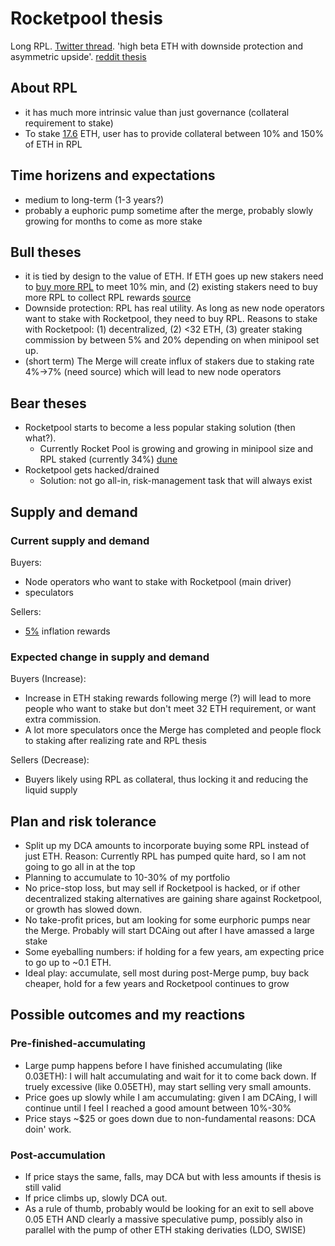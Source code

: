 # Rocketpool thesis

Long RPL. [Twitter thread](https://twitter.com/nmorlock42/status/1551236059580735489). 'high beta ETH with downside protection and asymmetric upside'. [reddit thesis](https://www.reddit.com/r/ethfinance/comments/m3pug8/the_rocket_pool_investment_thesis/)

## About RPL
- it has much more intrinsic value than just governance (collateral requirement to stake)
- To stake [17.6](https://rocketpool.net/node-operators) ETH, user has to provide collateral between 10% and 150% of ETH in RPL


## Time horizens and expectations
- medium to long-term (1-3 years?)
- probably a euphoric pump sometime after the merge, probably slowly growing for months to come as more stake

## Bull theses
- it is tied by design to the value of ETH. If ETH goes up new stakers need to [buy more RPL](https://docs.rocketpool.net/guides/node/create-validator.html#staking-rpl) to meet 10% min, and (2) existing stakers need to buy more RPL to collect RPL rewards [source](https://docs.rocketpool.net/guides/node/rewards.html#rewards-and-checkpoints)
- Downside protection: RPL has real utility. As long as new node operators want to stake with Rocketpool, they need to buy RPL. Reasons to stake with Rocketpool: (1) decentralized, (2) <32 ETH, (3) greater staking commission by between 5% and 20% depending on when minipool set up. 
- (short term) The Merge will create influx of stakers due to staking rate 4%->7% (need source) which will lead to new node operators


## Bear theses
- Rocketpool starts to become a less popular staking solution (then what?). 
    - Currently Rocket Pool is growing and growing in minipool size and RPL staked (currently 34%) [dune](https://dune.com/NDGcrypto/Rocket-Pool-rETH-and-Nodes)
- Rocketpool gets hacked/drained
    - Solution: not go all-in, risk-management task that will always exist

## Supply and demand
### Current supply and demand
Buyers:
- Node operators who want to stake with Rocketpool (main driver)
- speculators

Sellers:
- [5%](https://docs.rocketpool.net/guides/node/rewards.html#rewards-and-checkpoints) inflation rewards

### Expected change in supply and demand
Buyers (Increase):
- Increase in ETH staking rewards following merge (?) will lead to more people who want to stake but don't meet 32 ETH requirement, or want extra commission. 
- A lot more speculators once the Merge has completed and people flock to staking after realizing rate and RPL thesis

Sellers (Decrease):
- Buyers likely using RPL as collateral, thus locking it and reducing the liquid supply

## Plan and risk tolerance
- Split up my DCA amounts to incorporate buying some RPL instead of just ETH. Reason: Currently RPL has pumped quite hard, so I am not going to go all in at the top
- Planning to accumulate to 10-30% of my portfolio
- No price-stop loss, but may sell if Rocketpool is hacked, or if other decentralized staking alternatives are gaining share against Rocketpool, or growth has slowed down. 
- No take-profit prices, but am looking for some eurphoric pumps near the Merge. Probably will start DCAing out after I have amassed a large stake 
- Some eyeballing numbers: if holding for a few years, am expecting price to go up to ~0.1 ETH. 
- Ideal play: accumulate, sell most during post-Merge pump, buy back cheaper, hold for a few years and Rocketpool continues to grow

## Possible outcomes and my reactions
### Pre-finished-accumulating
- Large pump happens before I have finished accumulating (like 0.03ETH): I will halt accumulating and wait for it to come back down. If truely excessive (like 0.05ETH), may start selling very small amounts. 
- Price goes up slowly while I am accumulating: given I am DCAing, I will continue until I feel I reached a good amount between 10%-30%
- Price stays ~$25 or goes down due to non-fundamental reasons: DCA doin' work. 

### Post-accumulation
- If price stays the same, falls, may DCA but with less amounts if thesis is still valid
- If price climbs up, slowly DCA out. 
- As a rule of thumb, probably would be looking for an exit to sell above 0.05 ETH AND clearly a massive speculative pump, possibly also in parallel with the pump of other ETH staking derivaties (LDO, SWISE)
